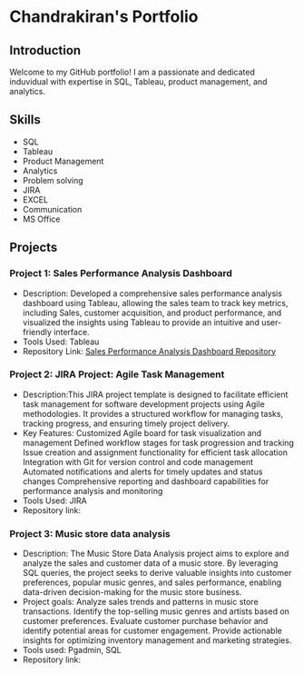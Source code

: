 # Chandrakiran's Portfolio

## Introduction
Welcome to my GitHub portfolio! I am a passionate and dedicated induvidual with expertise in SQL, Tableau, product management, and analytics.

## Skills
- SQL
- Tableau
- Product Management
- Analytics
- Problem solving
- JIRA
- EXCEL
- Communication
- MS Office

## Projects

### Project 1: Sales Performance Analysis Dashboard
- Description: Developed a comprehensive sales performance analysis dashboard using Tableau, allowing the sales team to track key metrics, including Sales, customer acquisition, and product performance, and visualized the insights using Tableau to provide an intuitive and user-friendly interface.
- Tools Used: Tableau
- Repository Link: [Sales Performance Analysis Dashboard Repository](https://public.tableau.com/views/VASALESANALYTICS/SALESBYYEARANDGENRE?:language=en-US&publish=yes&:display_count=n&:origin=viz_share_link)


### Project 2: JIRA Project: Agile Task Management
- Description:This JIRA project template is designed to facilitate efficient task management for software development projects using Agile methodologies. It provides a structured workflow for managing tasks, tracking progress, and ensuring timely project delivery.
- Key Features:
Customized Agile board for task visualization and management
Defined workflow stages for task progression and tracking
Issue creation and assignment functionality for efficient task allocation
Integration with Git for version control and code management
Automated notifications and alerts for timely updates and status changes
Comprehensive reporting and dashboard capabilities for performance analysis and monitoring
- Tools Used: JIRA
- Repository link:

### Project 3: Music store data analysis
- Description: The Music Store Data Analysis project aims to explore and analyze the sales and customer data of a music store. By leveraging SQL queries, the project seeks to derive valuable insights into customer preferences, popular music genres, and sales performance, enabling data-driven decision-making for the music store business.
- Project goals:
Analyze sales trends and patterns in music store transactions.
Identify the top-selling music genres and artists based on customer preferences.
Evaluate customer purchase behavior and identify potential areas for customer engagement.
Provide actionable insights for optimizing inventory management and marketing strategies.
- Tools used: Pgadmin, SQL
- Repository link: 



